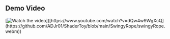 ## Demo Video
[![Watch the video]([https://img.youtube.com/vi/dQw4w9WgXcQ/hqdefault.jpg](https://i.ytimg.com/vi/uOErsQljpHs/maxresdefault.jpg))]([https://www.youtube.com/watch?v=dQw4w9WgXcQ](https://github.com/ADJr01/ShaderToy/blob/main/SwingyRope/swingyRope.webm))
